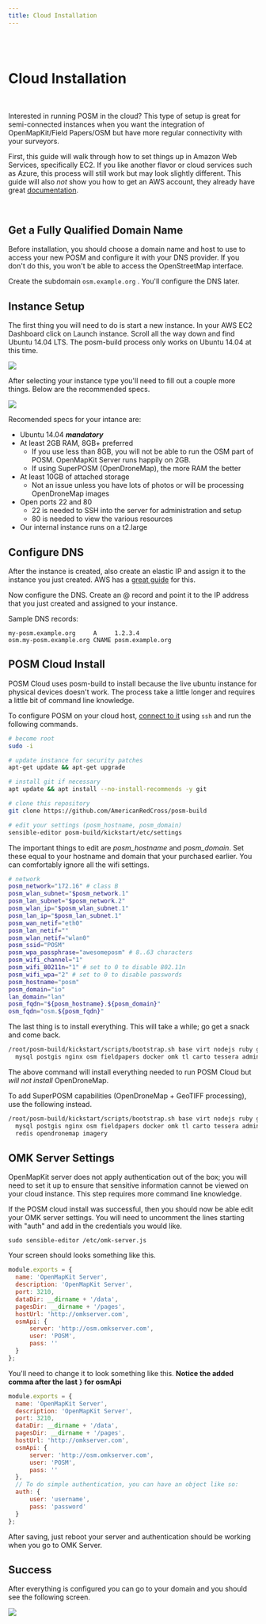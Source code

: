 ```yaml
---
title: Cloud Installation
---
```


<br />
<br />

# Cloud Installation

<br />

Interested in running POSM in the cloud? This type of setup is great for semi-connected instances when you want the integration of OpenMapKit/Field Papers/OSM but have more regular connectivity with your surveyors.

First, this guide will walk through how to set things up in Amazon Web Services, specifically EC2. If you like another flavor or cloud services such as Azure, this process will still work but may look slightly different. This guide will also *not* show you how to get an AWS account, they already have great [documentation](http://docs.aws.amazon.com/AWSEC2/latest/UserGuide/EC2_GetStarted.html).

<br />

## Get a Fully Qualified Domain Name

Before installation, you should choose a domain name and host to use to access your new POSM and configure it with your DNS provider. If you don't do this, you won't be able to access the OpenStreetMap interface.

Create the subdomain `osm.example.org` . You'll configure the DNS later.


## Instance Setup

The first thing you will need to do is start a new instance. In your AWS EC2 Dashboard click on Launch instance. Scroll all the way down and find Ubuntu 14.04 LTS. The posm-build process only works on Ubuntu 14.04 at this time.

![](ec2_ami.png)


After selecting your instance type you'll need to fill out a couple more things. Below are the recommended specs.

![](ec2_instance_type.png)

Recomended specs for your intance are:
 * Ubuntu 14.04 ***mandatory***
 * At least 2GB RAM, 8GB+ preferred
     * If you use less than 8GB, you will not be able to run the OSM part of POSM. OpenMapKit Server runs happily on 2GB.
     * If using SuperPOSM (OpenDroneMap), the more RAM the better
 * At least 10GB of attached storage
     * Not an issue unless you have lots of photos or will be processing OpenDroneMap images
 * Open ports 22 and 80
     * 22 is needed to SSH into the server for administration and setup
     * 80 is needed to view the various resources
 * Our internal instance runs on a t2.large

## Configure DNS

After the instance is created, also create an elastic IP and assign it to the instance you just created. AWS has a [great guide](http://docs.aws.amazon.com/AWSEC2/latest/UserGuide/elastic-ip-addresses-eip.html#working-with-eips) for this.

Now configure the DNS. Create an @ record and point it to the IP address that you just created and assigned to your instance.

Sample DNS records:

```
my-posm.example.org     A     1.2.3.4
osm.my-posm.example.org CNAME posm.example.org
```

## POSM Cloud Install

POSM Cloud uses posm-build to install because the live ubuntu instance for physical devices doesn't work. The process take a little longer and requires a little bit of command line knowledge.


To configure POSM on your cloud host, [connect to it](http://docs.aws.amazon.com/AWSEC2/latest/UserGuide/AccessingInstancesLinux.html) using `ssh` and run the following commands.

```bash
# become root
sudo -i

# update instance for security patches
apt-get update && apt-get upgrade

# install git if necessary
apt update && apt install --no-install-recommends -y git

# clone this repository
git clone https://github.com/AmericanRedCross/posm-build

# edit your settings (posm_hostname, posm_domain)
sensible-editor posm-build/kickstart/etc/settings
```

The important things to edit are *posm_hostname* and *posm_domain*. Set these equal to your hostname and domain that your purchased earlier. You can comfortably ignore all the wifi settings.

```bash
# network
posm_network="172.16" # class B
posm_wlan_subnet="$posm_network.1"
posm_lan_subnet="$posm_network.2"
posm_wlan_ip="$posm_wlan_subnet.1"
posm_lan_ip="$posm_lan_subnet.1"
posm_wan_netif="eth0"
posm_lan_netif=""
posm_wlan_netif="wlan0"
posm_ssid="POSM"
posm_wpa_passphrase="awesomeposm" # 8..63 characters
posm_wifi_channel="1"
posm_wifi_80211n="1" # set to 0 to disable 802.11n
posm_wifi_wpa="2" # set to 0 to disable passwords
posm_hostname="posm"
posm_domain="io"
lan_domain="lan"
posm_fqdn="${posm_hostname}.${posm_domain}"
osm_fqdn="osm.${posm_fqdn}"
```


The last thing is to install everything. This will take a while; go get a snack and come back.

```bash
/root/posm-build/kickstart/scripts/bootstrap.sh base virt nodejs ruby gis \
  mysql postgis nginx osm fieldpapers docker omk tl carto tessera admin
```

The above command will install everything needed to run POSM Cloud but *will not install* OpenDroneMap.

To add SuperPOSM capabilities (OpenDroneMap + GeoTIFF processing), use the following instead.

```bash
/root/posm-build/kickstart/scripts/bootstrap.sh base virt nodejs ruby gis \
  mysql postgis nginx osm fieldpapers docker omk tl carto tessera admin \
  redis opendronemap imagery
```

## OMK Server Settings

OpenMapKit server does not apply authentication out of the box; you will need to set it up to ensure that sensitive information cannot be viewed on your cloud instance. This step requires more command line knowledge.

If the POSM cloud install was successful, then you should now be able edit your OMK server settings. You will need to uncomment the lines starting with "auth" and add in the credentials you would like.

```
sudo sensible-editor /etc/omk-server.js 
```

Your screen should looks something like this. 
```javascript
module.exports = {
  name: 'OpenMapKit Server',
  description: 'OpenMapKit Server',
  port: 3210,
  dataDir: __dirname + '/data',
  pagesDir: __dirname + '/pages',
  hostUrl: 'http://omkserver.com',
  osmApi: {
      server: 'http://osm.omkserver.com',
      user: 'POSM',
      pass: ''
  }
};
```
You'll need to change it to look something like this. **Notice the added comma after the last `}` for osmApi**
```javascript
module.exports = {
  name: 'OpenMapKit Server',
  description: 'OpenMapKit Server',
  port: 3210,
  dataDir: __dirname + '/data',
  pagesDir: __dirname + '/pages',
  hostUrl: 'http://omkserver.com',
  osmApi: {
      server: 'http://osm.omkserver.com',
      user: 'POSM',
      pass: ''
  },
  // To do simple authentication, you can have an object like so:
  auth: {
      user: 'username',
      pass: 'password'
  }
};
```

After saving, just reboot your server and authentication should be working when you go to OMK Server.

## Success

After everything is configured you can go to your domain and you should see the following screen.

![](posm_home.png)
